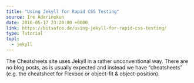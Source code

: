 ```yaml
---
title: "Using Jekyll for Rapid CSS Testing"
source: Ire Aderinokun
date: 2016-05-17 23:20:00 +0000
link: https://bitsofco.de/using-jekyll-for-rapid-css-testing/
type: Tutorial
tool:
  - jekyll 
---
```

The Cheatsheets site uses Jekyll in a rather unconventional way. There are no blog posts, as is usually expected and instead we have “cheatsheets” (e.g. the cheatsheet for Flexbox or object-fit & object-position).





